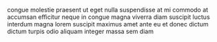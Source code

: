 congue molestie praesent ut eget nulla suspendisse at mi commodo at accumsan
efficitur neque in congue magna viverra diam suscipit luctus interdum magna
lorem suscipit maximus amet ante eu et donec dictum dictum turpis odio aliquam
integer massa sem diam